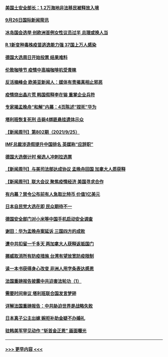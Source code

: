 #### [美国土安全部长：1.2万海地非法移民被释放入境](../pages/prog202/a103227515.md?t=09270301) 
#### [9月26日国际新闻简讯](../pages/prog202/a103227566.md?t=09270301) 
#### [冰岛国会选举 创欧洲首例女性议员过半 总理或换人当](../pages/prog202/a103227485.md?t=09270301) 
#### [R.1新变种毒株疫苗逃逸能力强 37国上万人感染](../pages/prog202/a103227457.md?t=09270301) 
#### [德国大选周日开始投票 结果难料](../pages/prog202/a103227458.md?t=09270301) 
#### [伦敦咖啡节 疫情中高端咖啡机受青睐](../pages/prog202/a103227427.md?t=09270301) 
#### [反活摘峰会 欧美亚新闻人：媒体有责揭真相止邪恶](../pages/prog202/a103227405.md?t=09270301) 
#### [疫情烧出晶片荒 韩国假释李在镕 重掌企业兵符](../pages/prog202/a103227362.md?t=09270301) 
#### [专家揭孟晚舟“和解”内幕：4页陈述“捏死”华为](../pages/prog202/a103227321.md?t=09270301) 
#### [塔利班恢复死刑 击毙4绑匪悬挂遗体示众](../pages/prog202/a103227329.md?t=09270301) 
#### [【新闻周刊】第802期（2021/9/25）](../pages/prog202/a103227162.md?t=09270301) 
#### [IMF总裁涉造假提升中国排名 英媒称“应辞职”](../pages/prog202/a103227126.md?t=09270301) 
#### [德国大选倒计时 候选人冲刺拉选票](../pages/prog202/a103227127.md?t=09270301) 
#### [【新闻周刊】与美司法部达成协议 孟晚舟回国 加拿大人质获释](../pages/prog202/a103227118.md?t=09270301) 
#### [【新闻周刊】联大会议 聚焦疫情经济 美国寻求合作](../pages/prog202/a103227111.md?t=09270301) 
#### [有内幕？禁令公布前有人急取比特币 价值1亿美元](../pages/prog202/a103227090.md?t=09270301) 
#### [日本自民党大选在即 民众期待不一](../pages/prog202/a103227038.md?t=09270301) 
#### [德国安全部门对小米等中国手机启动安全调查](../pages/prog202/a103226985.md?t=09270301) 
#### [谢田：华为孟晚舟案延诉 三国四方的成败](../pages/prog202/a103226749.md?t=09270301) 
#### [遭中共扣留一千多天  两加拿大人获释返抵国门](../pages/prog202/a103226980.md?t=09270301) 
#### [挪威取消所有防疫措施 台湾有望放宽防疫限制](../pages/prog202/a103226956.md?t=09270301) 
#### [读一本书获得身心改变 非洲人用字条表达感恩](../pages/prog202/a103226766.md?t=09270301) 
#### [法国重磅报告披露中共迫害法轮功（1）](../pages/prog202/a103226900.md?t=09270301) 
#### [需要时间审议 塔利班联合国发言梦碎](../pages/prog202/a103226849.md?t=09270301) 
#### [详解法国重磅报告：中共胁迫世界是战略失败](../pages/prog202/a103226372.md?t=09270301) 
#### [日本真子公主出嫁 婉拒补助金疑不办婚礼](../pages/prog202/a103226752.md?t=09270301) 
#### [驻韩美军罕见动作 “斩首金正恩” 画面曝光](../pages/prog202/a103226719.md?t=09270301) 

----
#### [ >>> 更早内容 <<< ](../indexes/prog202-earlier.md)
